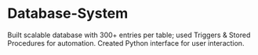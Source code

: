 # Database-System
Built scalable database with 300+ entries per table; used Triggers &amp; Stored Procedures for automation. Created Python interface for user interaction. 
